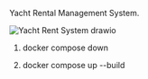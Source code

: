 Yacht Rental Management System.

![Yacht Rent System drawio](https://github.com/user-attachments/assets/c401ad6a-edb3-4049-b6d8-227053d003c4)



1. docker compose down   

2. docker compose up --build
